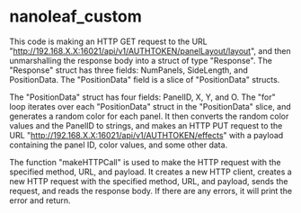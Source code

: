 # nanoleaf_custom

This code is making an HTTP GET request to the URL "http://192.168.X.X:16021/api/v1/AUTHTOKEN/panelLayout/layout", and then unmarshalling the response body into a struct of type "Response". The "Response" struct has three fields: NumPanels, SideLength, and PositionData. The "PositionData" field is a slice of "PositionData" structs.

The "PositionData" struct has four fields: PanelID, X, Y, and O. The "for" loop iterates over each "PositionData" struct in the "PositionData" slice, and generates a random color for each panel. It then converts the random color values and the PanelID to strings, and makes an HTTP PUT request to the URL "http://192.168.X.X:16021/api/v1/AUTHTOKEN/effects" with a payload containing the panel ID, color values, and some other data.

The function "makeHTTPCall" is used to make the HTTP request with the specified method, URL, and payload. It creates a new HTTP client, creates a new HTTP request with the specified method, URL, and payload, sends the request, and reads the response body. If there are any errors, it will print the error and return.
